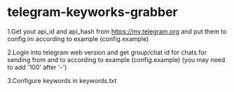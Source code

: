 # telegram-keyworks-grabber

1.Get yout api_id and api_hash from https://my.telegram.org and put them to config.ini according to example (config.example)

2.Login into telegram web version and get group/chat id for chats for sending from and to according to example (config.example) (you may need to add '100' after '-')

3.Configure keywords in keywords.txt
